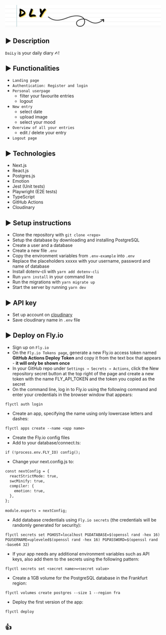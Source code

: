 ![dly Logo](public/dlyLogo.png)

## ▶ Description

`DaiLy` is your daily diary ✍︎!

## ▶ Functionalities

- `Landing page`
- `Authentication: Register and login` 
- `Personal userpage`
  - filter your favourite entries
  - logout
- `New entry`
  - select date
  - upload image
  - select your mood
- `Overview of all your entries`
  - edit / delete your entry
- `Logout page`

## ▶ Technologies

- Next.js
- React.js
- Postgres.js
- Emotion
- Jest (Unit tests)
- Playwright (E2E tests)
- TypeScript
- GitHub Actions
- Cloudinary

## ▶ Setup instructions

- Clone the repository with `git clone <repo>`
- Setup the database by downloading and installing PostgreSQL
- Create a user and a database
- Create a new file `.env`
- Copy the environment variables from `.env-example` into `.env`
- Replace the placeholders xxxxx with your username, password and name of database
- Install dotenv-cli with `yarn add dotenv-cli`
- Run `yarn install` in your command line
- Run the migrations with `yarn migrate up`
- Start the server by running `yarn dev`

## ▶ API key

- Set up account on <a href="cloudinary.com">cloudinary</a>
- Save cloudinary name in `.env` file

## ▶ Deploy on Fly.io
- Sign up on `Fly.io`
- On the `Fly.io Tokens page`, generate a new Fly.io access token named **GitHub Actions Deploy Token** and copy it from the text box that appears - **it will only be shown once**
- In your GitHub repo under `Settings → Secrets → Actions`, click the New repository secret button at the top right of the page and create a new token with the name FLY_API_TOKEN and the token you copied as the secret
- On the command line, log in to Fly.io using the following command and enter your credentials in the browser window that appears:
```
flyctl auth login
```
- Create an app, specifying the name using only lowercase letters and dashes:
```
flyctl apps create --name <app name>
```
- Create the Fly.io config files 
- Add to your database/connect.ts:
```
if (!process.env.FLY_IO) config();
```

- Change your next.config.js to:
```
const nextConfig = {
  reactStrictMode: true,
  swcMinify: true,
  compiler: {
    emotion: true,
  },
};

module.exports = nextConfig;
```
- Add database credentials using `Fly.io secrets` (the credentials will be randomly generated for security):
```
flyctl secrets set PGHOST=localhost PGDATABASE=$(openssl rand -hex 16) PGUSERNAME=upleveled$(openssl rand -hex 16) PGPASSWORD=$(openssl rand -base64 32)
```
- If your app needs any additional environment variables such as API keys, also add them to the secrets using the following pattern:
```
flyctl secrets set <secret name>=<secret value>
```
- Create a 1GB volume for the PostgreSQL database in the Frankfurt region:
```
flyctl volumes create postgres --size 1 --region fra
```
- Deploy the first version of the app:
```
flyctl deploy
```
## 👍




